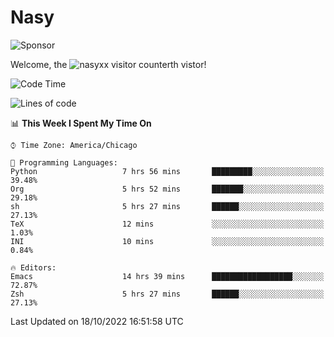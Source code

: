 # Nasy

<!--
<p align="center">
<img height="200" src="https://github-readme-stats.vercel.app/api?username=nasyxx&count_private=true&show_icons=true&theme=dracula&include_all_commits=true"/>
<img height="200" src="https://github-readme-stats.vercel.app/api/top-langs/?username=nasyxx&theme=dracula&hide=html,jupyter+notebook&count_private=true&show_icons=true"/>
</p>

  
----------------
-->

![Sponsor](https://img.shields.io/static/v1.svg?label=Sponsor&message=%E2%9D%A4&logo=GitHub&style=flat&color=pink)
 
Welcome, the ![nasyxx visitor counter](https://count.getloli.com/get/@nasyxx?theme=rule34)th vistor!
 
<!--START_SECTION:waka-->
![Code Time](http://img.shields.io/badge/Code%20Time-2%2C728%20hrs%2051%20mins-blue)

![Lines of code](https://img.shields.io/badge/From%20Hello%20World%20I%27ve%20Written-5%20Million%20lines%20of%20code-blue)

📊 **This Week I Spent My Time On** 

```text
⌚︎ Time Zone: America/Chicago

💬 Programming Languages: 
Python                   7 hrs 56 mins       █████████░░░░░░░░░░░░░░░░   39.48% 
Org                      5 hrs 52 mins       ███████░░░░░░░░░░░░░░░░░░   29.18% 
sh                       5 hrs 27 mins       ██████░░░░░░░░░░░░░░░░░░░   27.13% 
TeX                      12 mins             ░░░░░░░░░░░░░░░░░░░░░░░░░   1.03% 
INI                      10 mins             ░░░░░░░░░░░░░░░░░░░░░░░░░   0.84%

🔥 Editors: 
Emacs                    14 hrs 39 mins      ██████████████████░░░░░░░   72.87% 
Zsh                      5 hrs 27 mins       ██████░░░░░░░░░░░░░░░░░░░   27.13%

```


 Last Updated on 18/10/2022 16:51:58 UTC
<!--END_SECTION:waka-->

<!-- ![visitors](https://visitor-badge.laobi.icu/badge?page_id=nasyxx.nasyxx) -->
